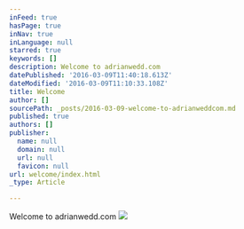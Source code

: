 ```yaml
---
inFeed: true
hasPage: true
inNav: true
inLanguage: null
starred: true
keywords: []
description: Welcome to adrianwedd.com
datePublished: '2016-03-09T11:40:18.613Z'
dateModified: '2016-03-09T11:10:33.108Z'
title: Welcome
author: []
sourcePath: _posts/2016-03-09-welcome-to-adrianweddcom.md
published: true
authors: []
publisher:
  name: null
  domain: null
  url: null
  favicon: null
url: welcome/index.html
_type: Article

---
```

Welcome to adrianwedd.com
![](https://the-grid-user-content.s3-us-west-2.amazonaws.com/1cd86476-c9b7-4cab-a4c5-b5db44b9450c.jpg)